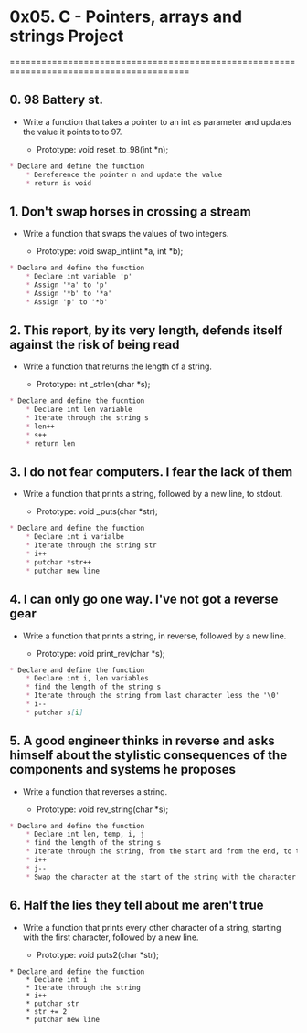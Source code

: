 # 0x05. C - Pointers, arrays and strings Project

========================================================================================

## 0. 98 Battery st.

* Write a function that takes a pointer to an int as parameter and updates the value it points to to 97.

    * Prototype: void reset_to_98(int \*n);

```markdown
* Declare and define the function
    * Dereference the pointer n and update the value
    * return is void
```

## 1. Don't swap horses in crossing a stream

* Write a function that swaps the values of two integers.

    * Prototype: void swap_int(int \*a, int \*b);

```markdown
* Declare and define the function
    * Declare int variable 'p'
    * Assign '*a' to 'p'
    * Assign '*b' to '*a'
    * Assign 'p' to '*b'
```

## 2. This report, by its very length, defends itself against the risk of being read

* Write a function that returns the length of a string.

    * Prototype: int \_strlen(char \*s);

```markdown
* Declare and define the fucntion
    * Declare int len variable
    * Iterate through the string s
    * len++
    * s++
    * return len
```

## 3. I do not fear computers. I fear the lack of them

* Write a function that prints a string, followed by a new line, to stdout.

    * Prototype: void \_puts(char \*str);

```markdown
* Declare and define the function
    * Declare int i varialbe
    * Iterate through the string str
    * i++
    * putchar *str++
    * putchar new line
```

## 4. I can only go one way. I've not got a reverse gear

* Write a function that prints a string, in reverse, followed by a new line.

    * Prototype: void print_rev(char \*s);

```markdown
* Declare and define the function
    * Declare int i, len variables
    * find the length of the string s
    * Iterate through the string from last character less the '\0'
    * i--
    * putchar s[i]
```

## 5. A good engineer thinks in reverse and asks himself about the stylistic consequences of the components and systems he proposes

* Write a function that reverses a string.

    * Prototype: void rev_string(char \*s);

```markdown
* Declare and define the function
    * Declare int len, temp, i, j
    * find the length of the string s
    * Iterate through the string, from the start and from the end, to the middle of the string
    * i++
    * j--
    * Swap the character at the start of the string with the character at the end of the string
```

## 6. Half the lies they tell about me aren't true

* Write a function that prints every other character of a string, starting with the first character, followed by a new line.

    * Prototype: void puts2(char \*str);

```
* Declare and define the function
    * Declare int i
    * Iterate through the string
    * i++
    * putchar str
    * str += 2
    * putchar new line
```


